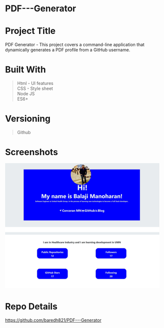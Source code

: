 # PDF---Generator

# Project Title
PDF Generator - This project covers a command-line application that dynamically generates a PDF profile from a GitHub username.

# Built With
>Html - UI features <br>
>CSS - Style sheet <br>
>Node JS<br>
>ES6+<br>


# Versioning 
> Github

# Screenshots

<img src = "screenshot1.JPG">
<img src = "screenshot2.JPG">

# Repo Details 
https://github.com/baredh821/PDF---Generator
